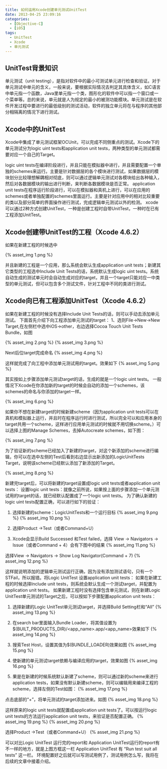 ```yaml
---
title: 如何运用Xcode创建单元测试UnitTest
date: 2013-04-25 23:09:16
categories: 
  - [Objective-C]
  - [iOS]
tags:
  - UnitTest
  - Xcode
  - 单元测试
---
```


## UnitTest背景知识

单元测试（unit testing），是指对软件中的最小可测试单元进行检查和验证。对于单元测试中单元的含义，一般来说，要根据实际情况去判定其具体含义，如C语言中单元指一个函数，Java里单元指一个类，图形化的软件中可以指一个窗口或一个菜单等。总的来说，单元就是人为规定的最小的被测功能模块。单元测试是在软件开发过程中要进行的最低级别的测试活动，软件的独立单元将在与程序的其他部分相隔离的情况下进行测试。

## Xcode中的UnitTest

Xcode中集成了单元测试框架OCUnit，可以完成不同侧重点的测试。Xcode下的单元测试分为logic uint tests和application unit tests，两种类型的单元测试都需要对应一个自己的Target。

logic uint tests在编译阶段进行，并且只能在模拟器中进行，并且需要配置一个单独的schemes来运行。主要是针对数据层的各个模块进行测试，如果数据层的模块划分比较理想解耦相对彻底，则可以通过逻辑单元测试对各模块给出各种输入，然后对各数据模块的输出进行判断，来判断各数据模块是否正常。
application unit tests在程序运行阶段进行，可以在模拟器和真机上进行，可以在应用的schemes或者单独配置的schemes里面运行。主要是针对应用中的相对比较重要的类以及部分简单的界面操作进行测试，完成逻辑单元测试以外的检测。
xcode可以通过2种方式创建UnitTest，一种是创建工程时自带UnitTest，一种时在已有工程添加UnitTest。

## Xcode创建带UnitTest的工程（Xcode 4.6.2）

如果在新建工程的时候选中

{% asset_img 1.png %}

并且新建的工程是一个应用，那么系统会默认生成application unit tests；新建其它类型的工程选中Include Unit Tests的话，系统默认生成logic uint tests。系统自动生成的测试单元时会自动生成对应的target，并且一个target只能对应一中类型的单元测试，但可以包含多个测试文件，针对工程中不同的类进行测试。

## Xcode向已有工程添加UnitTest（Xcode 4.6.2）

如果在新建工程的时候没有选择Include Unit Tests的话，则可以手动去添加单元测试。
下面首先介绍下向工程添加单元测试的target：
1、选则File->New->New Target,在左侧栏中选中iOS->other，右边选择Cocoa Touch Unit Tests Bundle，如图

{% asset_img 2.png %}
{% asset_img 3.png %}

Next后位target完成命名
{% asset_img 4.png %}

这样就完成了向工程中添加单元测试用的target。效果如下
{% asset_img 5.png %}

其实按如上步骤添加单元测试target的话，生成的就是一个logic uint tests。
一般情况下Xcode在你添加新的target的时候会自动的添加一个schemes，该schemes的命名与你添加的target一样。

{% asset_img 6.png %}

如果你不想在新建target的时候新建scheme（因为application unit tests可以在真机和模拟器上运行，并且时在程序运行时进行测试，所以完全可以和应用本身的target共用一个scheme，这样进行应用单元测试的时候就不用切换scheme。）可以选择上图的Manage Schemes，去掉Autocreate schemes，如下图：

{% asset_img 7.png %}

为了验证新的scheme已经加入了新建的target，对这个新添加的scheme进行编辑，你可以在选中左侧的Test后看到右边显示出新添加的LogicUnitTests Target，说明该scheme已经默认添加了新添加的Target。

{% asset_img 8.png %}

新建完target后，可以将新建的target设置成logic unit tests或者application unit tests：
设置logic unit tests：就像之前所说，如果按上面的步骤添加一个单元测试用的target的话，就已经默认配置成了一个logic unit tests。
为了确认新建的logic uint tests配置正确，可以进行如下的验证：
1. 选择新建的scheme：LogicUnitTests和一个运行目标
{% asset_img 9.png %}
{% asset_img 10.png %}

2. 选择Product ->Test（或者Command+U）
3. Xcode会显示Build Successed 和Test failed，选择
View -> Navigators -> Issue（或者Command + 4）会有下图中的结果
{% asset_img 11.png %}

选择View -> Navigators -> Show Log Navigator(Command + 7)
{% asset_img 12.png %}

这样就说明添加的逻辑单元测试运行正确，因为没有添加测试语句，只有一个STFail，所以报错。将Logic UnitTest 设置application unit tests：
如果在新建工程的时候选择Include unit tests，则系统会默认生成一个测试target，并配置为application unit tests。
如果新建工程时没有选择包含单元测试，则在新建Logic UnitTest单元测试的Target之后，可以按如下步骤配置application unit tests：
1. 选择新建的Logic UnitTest单元测试target，并选择Build Setting栏和“All”
{% asset_img 13.png %}

2. 在search bar里面输入Bundle Loader，将其值设置为$(BUILT_PRODUCTS_DIR)/<app_name>.app/<app_name>效果如下
{% asset_img 14.png %}

3. 搜索Test Host，设置其值为$(BUNDLE_LOADER)效果如图
{% asset_img 15.png %}

4. 使新建的单元测试target依赖与编译应用的target，效果如图
{% asset_img 16.png %}

5. 果是在新建的时候系统默认新建了scheme，则可以通过新的scheme来进行application tests，如果没有默认新建scheme，则可以编辑用来编译工程的scheme，选择左侧的Test如图：
{% asset_img 17.png %}

点击底部的“+”，将单元测试的target添加进来。如图
{% asset_img 18.png %}

这样原来的logic unit tests就配置成application unit tests了。可以按运行logic unit tests的方法运行application unit tests，来验证是否配置正确。
{% asset_img 19.png %}
{% asset_img 20.png %}

选择Product ->Test（或者Command+U）
{% asset_img 21.png %}

可以对比Logic UnitTest 运行完的report和 Application UnitTest运行的report有不一样的地方，就是上图方框这一栏 Application UnitTest
有 “Run test suit all tests” 这一栏。
环境配置好之后就可以写测试用例了，测试用例怎么写，我将在后续的文章中接着介绍。
